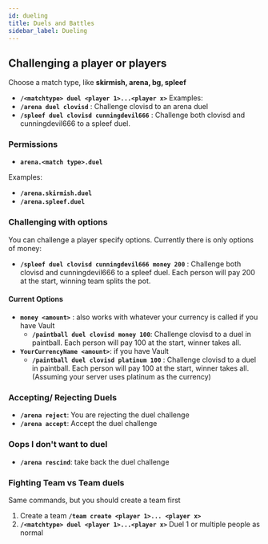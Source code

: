 ```yaml
---
id: dueling
title: Duels and Battles
sidebar_label: Dueling
---
```

## Challenging a player or players
Choose a match type, like **skirmish, arena, bg, spleef**
-   **`/<matchtype> duel <player 1>...<player x>`**
Examples:
-   **`/arena duel clovisd`** : Challenge clovisd to an arena duel
-   **`/spleef duel clovisd cunningdevil666`** : Challenge both clovisd and cunningdevil666 to a spleef duel.

### **Permissions**
- **`arena.<match type>.duel`**

Examples:
-   **`/arena.skirmish.duel`**
-   **`/arena.spleef.duel`**

### **Challenging with options**
You can challenge a player specify options. Currently there is only options of money:
-   **`/spleef duel clovisd cunningdevil666 money 200`** : Challenge both clovisd and cunningdevil666 to a spleef duel. Each person will pay 200 at the start, winning team splits the pot.
#### Current Options
-   **`money <amount>`** : also works with whatever your currency is called if you have Vault
    -   **`/paintball duel clovisd money 100`**: Challenge clovisd to a duel in paintball. Each person will pay 100 at the start, winner takes all.
-   **`YourCurrencyName <amount>`**: if you have Vault
    -   **`/paintball duel clovisd platinum 100`** : Challenge clovisd to a duel in paintball. Each person will pay 100 at the start, winner takes all. (Assuming your server uses platinum as the currency)
### Accepting/ Rejecting Duels
-   **`/arena reject`**: You are rejecting the duel challenge
-   **`/arena accept`**: Accept the duel challenge

### Oops I don't want to duel
-   **`/arena rescind`**: take back the duel challenge

### Fighting Team vs Team duels
Same commands, but you should create a team first
1.  Create a team  **`/team create <player 1>... <player x>`**
2.  **`/<matchtype> duel <player 1>...<player x>`**  Duel 1 or multiple people as normal
